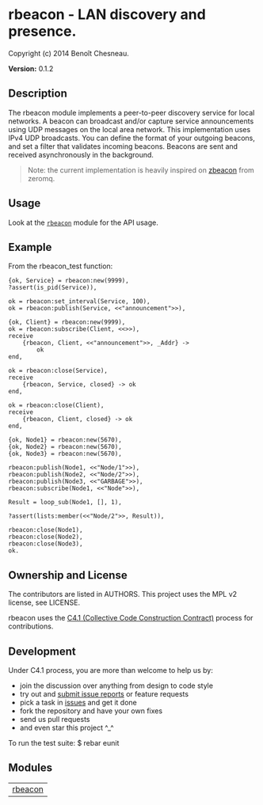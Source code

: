 

# rbeacon -  LAN discovery and presence. #

Copyright (c) 2014 Benoît Chesneau.

__Version:__ 0.1.2

## Description

The rbeacon module implements a peer-to-peer discovery service for local
networks. A beacon can broadcast and/or capture service announcements using UDP
messages on the local area network. This implementation uses IPv4 UDP
broadcasts. You can define the format of your outgoing beacons, and set a filter
that validates incoming beacons. Beacons are sent and received asynchronously in
the background.

> Note: the current implementation is heavily inspired on
[zbeacon](http://czmq.zeromq.org/manual:zbeacon) from zeromq.

## Usage

Look at the [`rbeacon`](rbeacon.md) module for the API usage.

## Example

From the rbeacon_test function:

```
{ok, Service} = rbeacon:new(9999),
?assert(is_pid(Service)),

ok = rbeacon:set_interval(Service, 100),
ok = rbeacon:publish(Service, <<"announcement">>),

{ok, Client} = rbeacon:new(9999),
ok = rbeacon:subscribe(Client, <<>>),
receive
    {rbeacon, Client, <<"announcement">>, _Addr} ->
        ok
end,

ok = rbeacon:close(Service),
receive
    {rbeacon, Service, closed} -> ok
end,

ok = rbeacon:close(Client),
receive
    {rbeacon, Client, closed} -> ok
end,

{ok, Node1} = rbeacon:new(5670),
{ok, Node2} = rbeacon:new(5670),
{ok, Node3} = rbeacon:new(5670),

rbeacon:publish(Node1, <<"Node/1">>),
rbeacon:publish(Node2, <<"Node/2">>),
rbeacon:publish(Node3, <<"GARBAGE">>),
rbeacon:subscribe(Node1, <<"Node">>),

Result = loop_sub(Node1, [], 1),

?assert(lists:member(<<"Node/2">>, Result)),

rbeacon:close(Node1),
rbeacon:close(Node2),
rbeacon:close(Node3),
ok.
```

## Ownership and License
The contributors are listed in AUTHORS. This project uses the MPL v2 license,
see LICENSE.

rbeacon uses the
[C4.1 (Collective Code Construction Contract)](http://rfc.zeromq.org/spec:22)
process for contributions.

## Development

Under C4.1 process, you are more than welcome to help us by:

* join the discussion over anything from design to code style
* try out and [submit issue reports](http://rfc.zeromq.org/spec:22) or feature requests
* pick a task in [issues](https://github.com/refuge/rbeacon/issues) and get it done
* fork the repository and have your own fixes
* send us pull requests
* and even star this project ^_^

To  run the test suite:
$ rebar eunit


## Modules ##


<table width="100%" border="0" summary="list of modules">
<tr><td><a href="rbeacon.md" class="module">rbeacon</a></td></tr></table>


